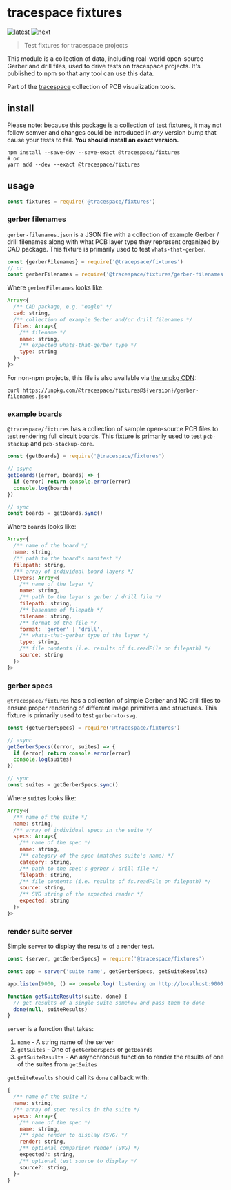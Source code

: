 # tracespace fixtures

[![latest][@tracespace/fixtures-latest-badge]][npm]
[![next][@tracespace/fixtures-next-badge]][npm-next]

> Test fixtures for tracespace projects

This module is a collection of data, including real-world open-source Gerber and drill files, used to drive tests on tracespace projects. It's published to npm so that any tool can use this data.

Part of the [tracespace][] collection of PCB visualization tools.

[tracespace]: https://github.com/tracespace/tracespace
[npm]: https://www.npmjs.com/package/@tracespace/fixtures
[npm-next]: https://www.npmjs.com/package/@tracespace/fixtures/v/next
[@tracespace/fixtures-latest-badge]: https://flat.badgen.net/npm/v/@tracespace/fixtures
[@tracespace/fixtures-next-badge]: https://flat.badgen.net/npm/v/@tracespace/fixtures/next

## install

Please note: because this package is a collection of test fixtures, it may not follow semver and changes could be introduced in _any_ version bump that cause your tests to fail. **You should install an exact version.**

```shell
npm install --save-dev --save-exact @tracespace/fixtures
# or
yarn add --dev --exact @tracespace/fixtures
```

## usage

```js
const fixtures = require('@tracespace/fixtures')
```

### gerber filenames

`gerber-filenames.json` is a JSON file with a collection of example Gerber / drill filenames along with what PCB layer type they represent organized by CAD package. This fixture is primarily used to test `whats-that-gerber`.

```js
const {gerberFilenames} = require('@tracepsace/fixtures')
// or
const gerberFilenames = require('@tracespace/fixtures/gerber-filenames.json')
```

Where `gerberFilenames` looks like:

```js
Array<{
  /** CAD package, e.g. "eagle" */
  cad: string,
  /** collection of example Gerber and/or drill filenames */
  files: Array<{
    /** filename */
    name: string,
    /** expected whats-that-gerber type */
    type: string
  }>
}>
```

For non-npm projects, this file is also available via [the unpkg CDN][unpkg]:

```shell
curl https://unpkg.com/@tracespace/fixtures@${version}/gerber-filenames.json
```

[unpkg]: https://unpkg.com

### example boards

`@tracespace/fixtures` has a collection of sample open-source PCB files to test rendering full circuit boards. This fixture is primarily used to test `pcb-stackup` and `pcb-stackup-core`.

```js
const {getBoards} = require('@tracespace/fixtures')

// async
getBoards((error, boards) => {
  if (error) return console.error(error)
  console.log(boards)
})

// sync
const boards = getBoards.sync()
```

Where `boards` looks like:

```js
Array<{
  /** name of the board */
  name: string,
  /** path to the board's manifest */
  filepath: string,
  /** array of individual board layers */
  layers: Array<{
    /** name of the layer */
    name: string,
    /** path to the layer's gerber / drill file */
    filepath: string,
    /** basename of filepath */
    filename: string,
    /** format of the file */
    format: 'gerber' | 'drill',
    /** whats-that-gerber type of the layer */
    type: string,
    /** file contents (i.e. results of fs.readFile on filepath) */
    source: string
  }>
}>
```

### gerber specs

`@tracespace/fixtures` has a collection of simple Gerber and NC drill files to ensure proper rendering of different image primitives and structures. This fixture is primarily used to test `gerber-to-svg`.

```js
const {getGerberSpecs} = require('@tracespace/fixtures')

// async
getGerberSpecs((error, suites) => {
  if (error) return console.error(error)
  console.log(suites)
})

// sync
const suites = getGerberSpecs.sync()
```

Where `suites` looks like:

```js
Array<{
  /** name of the suite */
  name: string,
  /** array of individual specs in the suite */
  specs: Array<{
    /** name of the spec */
    name: string,
    /** category of the spec (matches suite's name) */
    category: string,
    /** path to the spec's gerber / drill file */
    filepath: string,
    /** file contents (i.e. results of fs.readFile on filepath) */
    source: string,
    /** SVG string of the expected render */
    expected: string
  }>
}>
```

### render suite server

Simple server to display the results of a render test.

```js
const {server, getGerberSpecs} = require('@tracespace/fixtures')

const app = server('suite name', getGerberSpecs, getSuiteResults)

app.listen(9000, () => console.log('listening on http://localhost:9000'))

function getSuiteResults(suite, done) {
  // get results of a single suite somehow and pass them to done
  done(null, suiteResults)
}
```

`server` is a function that takes:

1. `name` - A string name of the server
2. `getSuites` - One of `getGerberSpecs` or `getBoards`
3. `getSuiteResults` - An asynchronous function to render the results of one of the suites from `getSuites`

`getSuiteResults` should call its `done` callback with:

```js
{
  /** name of the suite */
  name: string,
  /** array of spec results in the suite */
  specs: Array<{
    /** name of the spec */
    name: string,
    /** spec render to display (SVG) */
    render: string,
    /** optional comparison render (SVG) */
    expected?: string,
    /** optional test source to display */
    source?: string,
  }>
}
```
